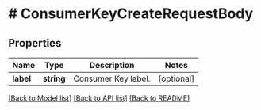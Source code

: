 # # ConsumerKeyCreateRequestBody

## Properties

Name | Type | Description | Notes
------------ | ------------- | ------------- | -------------
**label** | **string** | Consumer Key label. | [optional]

[[Back to Model list]](../../README.md#models) [[Back to API list]](../../README.md#endpoints) [[Back to README]](../../README.md)
